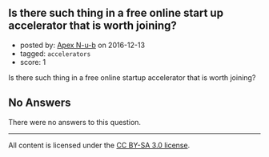 ## Is there such thing in a free online start up accelerator that is worth joining?

- posted by: [Apex N-u-b](https://stackexchange.com/users/7796589/apex-n-u-b) on 2016-12-13
- tagged: `accelerators`
- score: 1

<p>Is there such thing in a free online startup accelerator that is worth joining?</p>


## No Answers

There were no answers to this question.


---

All content is licensed under the [CC BY-SA 3.0 license](https://creativecommons.org/licenses/by-sa/3.0/).
